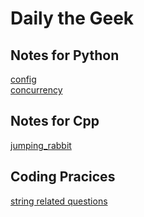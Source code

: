 # Daily the Geek

## Notes for Python
[config](./py/config/NOTE.md "Config") \
[concurrency](./py/concurrency/NOTE.md "Concurrency")

## Notes for Cpp
[jumping_rabbit](./cpp/jumper/NOTE.md) 

## Coding Pracices
[string related questions](./py/interview/questions/str_related.py)

